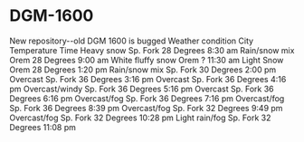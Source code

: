 # DGM-1600
New repository--old DGM 1600 is bugged
Weather condition    City    Temperature    Time
Heavy snow          Sp. Fork  28 Degrees    8:30 am
Rain/snow mix        Orem     28 Degrees    9:00 am
White fluffy snow    Orem          ?       11:30 am
Light Snow           Orem     28 Degrees    1:20 pm
Rain/snow mix       Sp. Fork  30 Degrees    2:00 pm
Overcast            Sp. Fork  36 Degrees    3:16 pm
Overcast            Sp. Fork  36 Degrees    4:16 pm
Overcast/windy      Sp. Fork  36 Degrees    5:16 pm
Overcast            Sp. Fork  36 Degrees    6:16 pm
Overcast/fog        Sp. Fork  36 Degrees    7:16 pm
Overcast/fog        Sp. Fork  36 Degrees    8:39 pm
Overcast/fog        Sp. Fork  32 Degrees    9:49 pm
Overcast/fog        Sp. Fork  32 Degrees   10:28 pm
Light rain/fog      Sp. Fork  32 Degrees   11:08 pm
